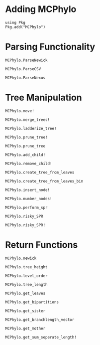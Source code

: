 
# Adding MCPhylo
```@repl
using Pkg
Pkg.add("MCPhylo")
```

# Parsing Functionality
```@docs
MCPhylo.ParseNewick
```
```@docs
MCPhylo.ParseCSV
```
```@docs
MCPhylo.ParseNexus
```

# Tree Manipulation
```@docs
MCPhylo.move!
```
```@docs
MCPhylo.merge_trees!
```
```@docs
MCPhylo.ladderize_tree!
```
```@docs
MCPhylo.prune_tree!
```
```@docs
MCPhylo.prune_tree
```
```@docs
MCPhylo.add_child!
```
```@docs
MCPhylo.remove_child!
```
```@docs
MCPhylo.create_tree_from_leaves
```
```@docs
MCPhylo.create_tree_from_leaves_bin
```
```@docs
MCPhylo.insert_node!
```
```@docs
MCPhylo.number_nodes!
```
```@docs
MCPhylo.perform_spr
```
```@docs
MCPhylo.risky_SPR
```
```@docs
MCPhylo.risky_SPR!
```

# Return Functions
```@docs
MCPhylo.newick
```
```@docs
MCPhylo.tree_height
```
```@docs
MCPhylo.level_order
```
```@docs
MCPhylo.tree_length
```
```@docs
MCPhylo.get_leaves
```
```@docs
MCPhylo.get_bipartitions
```
```@docs
MCPhylo.get_sister
```
```@docs
MCPhylo.get_branchlength_vector
```
```@docs
MCPhylo.get_mother
```
```@docs
MCPhylo.get_sum_seperate_length!
```
